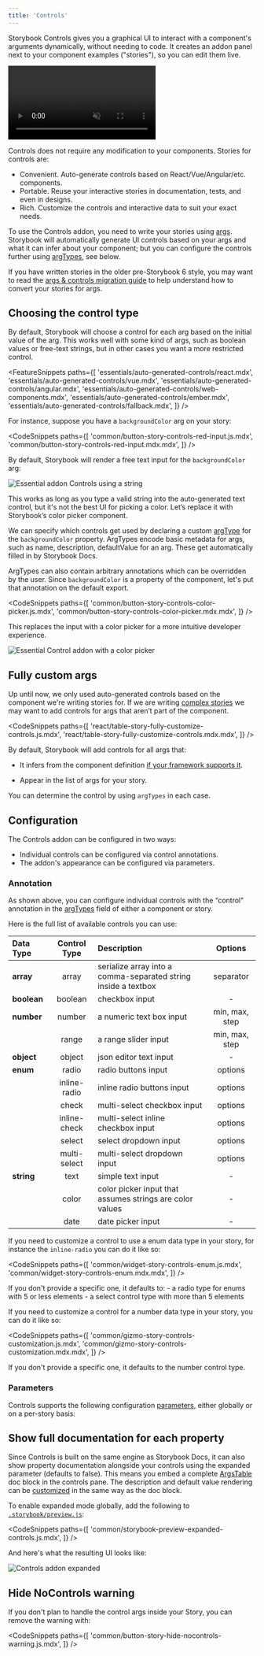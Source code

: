 ```yaml
---
title: 'Controls'
---
```


Storybook Controls gives you a graphical UI to interact with a component's arguments dynamically, without needing to code. It creates an addon panel next to your component examples ("stories"), so you can edit them live.

<video autoPlay muted playsInline loop>
  <source
    src="addon-controls-optimized.mp4"
    type="video/mp4"
  />
</video>

Controls does not require any modification to your components. Stories for controls are:

- Convenient. Auto-generate controls based on React/Vue/Angular/etc. components.
- Portable. Reuse your interactive stories in documentation, tests, and even in designs.
- Rich. Customize the controls and interactive data to suit your exact needs.

To use the Controls addon, you need to write your stories using [args](../writing-stories/args.md). Storybook will automatically generate UI controls based on your args and what it can infer about your component; but you can configure the controls further using [argTypes](../api/argtypes.md), see below.

<div class="aside">

If you have written stories in the older pre-Storybook 6 style, you may want to read the [args & controls migration guide](https://medium.com/storybookjs/storybook-6-migration-guide-200346241bb5) to help understand how to convert your stories for args.

</div>

## Choosing the control type

By default, Storybook will choose a control for each arg based on the initial value of the arg. This works well with some kind of args, such as boolean values or free-text strings, but in other cases you want a more restricted control.

<!-- prettier-ignore-start -->

<FeatureSnippets
  paths={[
    'essentials/auto-generated-controls/react.mdx',
    'essentials/auto-generated-controls/vue.mdx',
    'essentials/auto-generated-controls/angular.mdx',
    'essentials/auto-generated-controls/web-components.mdx',
    'essentials/auto-generated-controls/ember.mdx',
    'essentials/auto-generated-controls/fallback.mdx',
  ]}
/>

<!-- prettier-ignore-end -->

For instance, suppose you have a `backgroundColor` arg on your story:

<!-- prettier-ignore-start -->

<CodeSnippets
  paths={[
    'common/button-story-controls-red-input.js.mdx',
    'common/button-story-controls-red-input.mdx.mdx',
  ]}
/>

<!-- prettier-ignore-end -->

By default, Storybook will render a free text input for the `backgroundColor` arg:

![Essential addon Controls using a string](./addon-controls-args-background-string.png)

This works as long as you type a valid string into the auto-generated text control, but it's not the best UI for picking a color. Let’s replace it with Storybook’s color picker component.

We can specify which controls get used by declaring a custom [argType](../api/argtypes.md) for the `backgroundColor` property. ArgTypes encode basic metadata for args, such as name, description, defaultValue for an arg. These get automatically filled in by Storybook Docs.

ArgTypes can also contain arbitrary annotations which can be overridden by the user. Since `backgroundColor` is a property of the component, let's put that annotation on the default export.

<!-- prettier-ignore-start -->

<CodeSnippets
  paths={[
    'common/button-story-controls-color-picker.js.mdx',
    'common/button-story-controls-color-picker.mdx.mdx',
  ]}
/>

<!-- prettier-ignore-end -->

This replaces the input with a color picker for a more intuitive developer experience.

![Essential Control addon with a color picker](./addon-controls-args-background-color.png)

## Fully custom args

Up until now, we only used auto-generated controls based on the component we're writing stories for. If we are writing [complex stories](../workflows/stories-for-multiple-components.md) we may want to add controls for args that aren’t part of the component.

<!-- prettier-ignore-start -->

<CodeSnippets
  paths={[
    'react/table-story-fully-customize-controls.js.mdx',
    'react/table-story-fully-customize-controls.mdx.mdx',
  ]}
/>

<!-- prettier-ignore-end -->

By default, Storybook will add controls for all args that:

- It infers from the component definition [if your framework supports it](../api/frameworks-feature-support.md).

- Appear in the list of args for your story.

You can determine the control by using `argTypes` in each case.

## Configuration

The Controls addon can be configured in two ways:

- Individual controls can be configured via control annotations.
- The addon's appearance can be configured via parameters.

### Annotation

As shown above, you can configure individual controls with the “control" annotation in the [argTypes](../api/argtypes) field of either a component or story.

Here is the full list of available controls you can use:

| Data Type   | Control Type | Description                                                    |    Options     |
| :---------- | :----------: | :------------------------------------------------------------- | :------------: |
| **array**   |    array     | serialize array into a comma-separated string inside a textbox |   separator    |
| **boolean** |   boolean    | checkbox input                                                 |       -        |
| **number**  |    number    | a numeric text box input                                       | min, max, step |
|             |    range     | a range slider input                                           | min, max, step |
| **object**  |    object    | json editor text input                                         |       -        |
| **enum**    |    radio     | radio buttons input                                            |    options     |
|             | inline-radio | inline radio buttons input                                     |    options     |
|             |    check     | multi-select checkbox input                                    |    options     |
|             | inline-check | multi-select inline checkbox input                             |    options     |
|             |    select    | select dropdown input                                          |    options     |
|             | multi-select | multi-select dropdown input                                    |    options     |
| **string**  |     text     | simple text input                                              |       -        |
|             |    color     | color picker input that assumes strings are color values       |       -        |
|             |     date     | date picker input                                              |       -        |

If you need to customize a control to use a enum data type in your story, for instance the `inline-radio` you can do it like so:

<!-- prettier-ignore-start -->

<CodeSnippets
  paths={[
    'common/widget-story-controls-enum.js.mdx',
    'common/widget-story-controls-enum.mdx.mdx',
  ]}
/>

<!-- prettier-ignore-end -->

<div class="aside">
If you don't provide a specific one, it defaults to:
- a radio type for enums with 5 or less elements
- a select control type with more than 5 elements
</div>

If you need to customize a control for a number data type in your story, you can do it like so:

<!-- prettier-ignore-start -->

<CodeSnippets
  paths={[
    'common/gizmo-story-controls-customization.js.mdx',
    'common/gizmo-story-controls-customization.mdx.mdx',
  ]}
/>

<!-- prettier-ignore-end -->

<div class="aside">
If you don't provide a specific one, it defaults to the number control type.
</div>

### Parameters

Controls supports the following configuration [parameters](../writing-stories/parameters.md), either globally or on a per-story basis:

## Show full documentation for each property

Since Controls is built on the same engine as Storybook Docs, it can also show property documentation alongside your controls using the expanded parameter (defaults to false). This means you embed a complete [ArgsTable](../writing-docs/doc-blocks.md#argstable) doc block in the controls pane. The description and default value rendering can be [customized](#fully-custom-args) in the same way as the doc block.

To enable expanded mode globally, add the following to [`.storybook/preview.js`](../configure/overview.md#configure-story-rendering):

<!-- prettier-ignore-start -->

<CodeSnippets
  paths={[
    'common/storybook-preview-expanded-controls.js.mdx',
    ]}
/>

<!-- prettier-ignore-end -->

And here's what the resulting UI looks like:

![Controls addon expanded](./addon-controls-expanded.png)

## Hide NoControls warning

If you don't plan to handle the control args inside your Story, you can remove the warning with:

<!-- prettier-ignore-start -->

<CodeSnippets
  paths={[
    'common/button-story-hide-nocontrols-warning.js.mdx',
  ]}
/>

<!-- prettier-ignore-end -->
